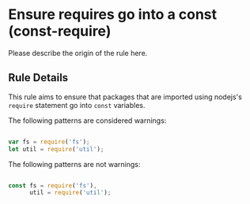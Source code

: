 # Ensure requires go into a const (const-require)

Please describe the origin of the rule here.


## Rule Details

This rule aims to ensure that packages that are imported using nodejs's
`require` statement go into `const` variables.

The following patterns are considered warnings:

```js

var fs = require('fs');
let util = require('util');

```

The following patterns are not warnings:

```js

const fs = require('fs'),
      util = require('util');

```
